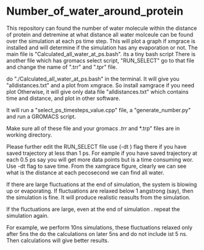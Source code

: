 # Number_of_water_around_protein
This repository can found the number of water molecule within the distance of protein and detremine at what distance all water molceule can be found over the simulation at each ps time step. This will plot a graph if xmgrace is installed and will determine if the simulation has any evaporation or not.
The main file is "Calculated_all_water_at_ps.bash". its a tiny bash script
There is another file which has gromacs select script, "RUN_SELECT"
go to that file and change the name of ".trr" and ".tpr" file.

do "./Calculated_all_water_at_ps.bash" in the terminal. 
 It will give you "alldistances.txt" and a plot from  xmgrace. So install xamgrace if you need plot
 Otherwise, it will give only data file "alldistances.txt" which contains  time and distance, and plot in other software.
 
It will run a "select_ps_timesteps_value.cpp" file, a "generate_number.py" and run a GROMACS script.

Make sure all of these file  and your gromacs *.trr* and *.trp" files are in working directory.

Please further edit the RUN_SELECT file use (-dt ) flag there if you have saved trajectory at less than 1 ps. For eample if you have saved trajectory at each 0.5 ps say you will get more data points but is a time consuming wor. Use -dt flag to save time.
From the xamgrace figure, clearly we can see what is the distance at each pecosecond we can find all water.

If there are large fluctuations at the end of simulation, the system is blowing up or evaporating.
If fluctuations are relaxed below 1 angstrong (say), then the simulation is fine. It will produce realistic reasults from the simulation.

If the fluctuations are large, even at the end of simulation . repeat the simulation again.

For example, we perform 10ns simulations, these fluctuations relaxed only after 5ns the do the calculations on later 5ns and do not include ist 5 ns. Then calculations will give better results.
